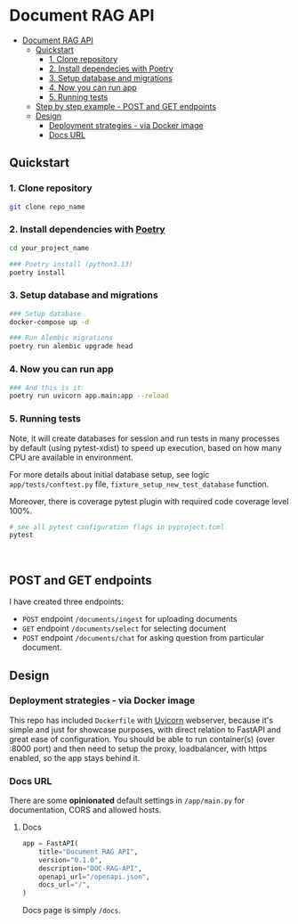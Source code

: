 
# Document RAG API

- [Document RAG API](#document-rag-api)
  - [Quickstart](#quickstart)
    - [1. Clone repository](#1-clone-repository)
    - [2. Install dependecies with Poetry](#2-install-dependecies-with-poetry)
    - [3. Setup database and migrations](#3-setup-database-and-migrations)
    - [4. Now you can run app](#4-now-you-can-run-app)
    - [5. Running tests](#6-running-tests)
  - [Step by step example - POST and GET endpoints](#step-by-step-example---post-and-get-endpoints)
  - [Design](#design)
    - [Deployment strategies - via Docker image](#deployment-strategies---via-docker-image)
    - [Docs URL](#docs-url)



## Quickstart

### 1. Clone repository

```bash
git clone repo_name
```

### 2. Install dependencies with [Poetry](https://python-poetry.org/docs/)

```bash
cd your_project_name

### Poetry install (python3.13)
poetry install
```

### 3. Setup database and migrations

```bash
### Setup database
docker-compose up -d

### Run Alembic migrations
poetry run alembic upgrade head
```

### 4. Now you can run app

```bash
### And this is it:
poetry run uvicorn app.main:app --reload

```

### 5. Running tests

Note, it will create databases for session and run tests in many processes by default (using pytest-xdist) to speed up execution, based on how many CPU are available in environment.

For more details about initial database setup, see logic `app/tests/conftest.py` file, `fixture_setup_new_test_database` function.

Moreover, there is coverage pytest plugin with required code coverage level 100%.

```bash
# see all pytest configuration flags in pyproject.toml
pytest
```

<br>


## POST and GET endpoints

I have created three endpoints:

- `POST` endpoint `/documents/ingest` for uploading documents
- `GET` endpoint `/documents/select` for selecting document
- `POST` endpoint `/documents/chat` for asking question from particular document.

## Design

### Deployment strategies - via Docker image

This repo has included `Dockerfile` with [Uvicorn](https://www.uvicorn.org/) webserver, because it's simple and just for showcase purposes, with direct relation to FastAPI and great ease of configuration. You should be able to run container(s) (over :8000 port) and then need to setup the proxy, loadbalancer, with https enabled, so the app stays behind it.

### Docs URL

There are some **opinionated** default settings in `/app/main.py` for documentation, CORS and allowed hosts.

1. Docs

    ```python
    app = FastAPI(
        title="Document RAG API",
        version="0.1.0",
        description="DOC-RAG-API",
        openapi_url="/openapi.json",
        docs_url="/",
    )
    ```

   Docs page is simply `/docs`.
